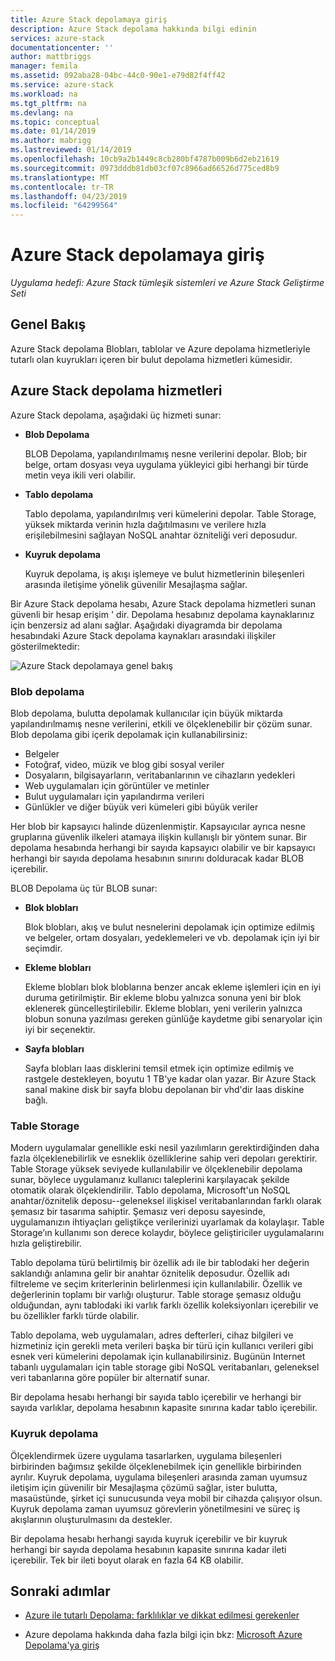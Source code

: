 ```yaml
---
title: Azure Stack depolamaya giriş
description: Azure Stack depolama hakkında bilgi edinin
services: azure-stack
documentationcenter: ''
author: mattbriggs
manager: femila
ms.assetid: 092aba28-04bc-44c0-90e1-e79d82f4ff42
ms.service: azure-stack
ms.workload: na
ms.tgt_pltfrm: na
ms.devlang: na
ms.topic: conceptual
ms.date: 01/14/2019
ms.author: mabrigg
ms.lastreviewed: 01/14/2019
ms.openlocfilehash: 10cb9a2b1449c8cb280bf4787b009b6d2eb21619
ms.sourcegitcommit: 0973dddb81db03cf07c8966ad66526d775ced8b9
ms.translationtype: MT
ms.contentlocale: tr-TR
ms.lasthandoff: 04/23/2019
ms.locfileid: "64299564"
---
```

# <a name="introduction-to-azure-stack-storage"></a>Azure Stack depolamaya giriş

*Uygulama hedefi: Azure Stack tümleşik sistemleri ve Azure Stack Geliştirme Seti*

## <a name="overview"></a>Genel Bakış

Azure Stack depolama Blobları, tablolar ve Azure depolama hizmetleriyle tutarlı olan kuyrukları içeren bir bulut depolama hizmetleri kümesidir.

## <a name="azure-stack-storage-services"></a>Azure Stack depolama hizmetleri

Azure Stack depolama, aşağıdaki üç hizmeti sunar:

- **Blob Depolama**

    BLOB Depolama, yapılandırılmamış nesne verilerini depolar. Blob; bir belge, ortam dosyası veya uygulama yükleyici gibi herhangi bir türde metin veya ikili veri olabilir.

- **Tablo depolama**

    Tablo depolama, yapılandırılmış veri kümelerini depolar. Table Storage, yüksek miktarda verinin hızla dağıtılmasını ve verilere hızla erişilebilmesini sağlayan NoSQL anahtar özniteliği veri deposudur.

- **Kuyruk depolama**

    Kuyruk depolama, iş akışı işlemeye ve bulut hizmetlerinin bileşenleri arasında iletişime yönelik güvenilir Mesajlaşma sağlar.

Bir Azure Stack depolama hesabı, Azure Stack depolama hizmetleri sunan güvenli bir hesap erişim ' dir. Depolama hesabınız depolama kaynaklarınız için benzersiz ad alanı sağlar. Aşağıdaki diyagramda bir depolama hesabındaki Azure Stack depolama kaynakları arasındaki ilişkiler gösterilmektedir:

![Azure Stack depolamaya genel bakış](media/azure-stack-storage-overview/AzureStackStorageOverview.png)

### <a name="blob-storage"></a>Blob depolama

Blob depolama, bulutta depolamak kullanıcılar için büyük miktarda yapılandırılmamış nesne verilerini, etkili ve ölçeklenebilir bir çözüm sunar. Blob depolama gibi içerik depolamak için kullanabilirsiniz:

- Belgeler
- Fotoğraf, video, müzik ve blog gibi sosyal veriler
- Dosyaların, bilgisayarların, veritabanlarının ve cihazların yedekleri
- Web uygulamaları için görüntüler ve metinler
- Bulut uygulamaları için yapılandırma verileri
- Günlükler ve diğer büyük veri kümeleri gibi büyük veriler

Her blob bir kapsayıcı halinde düzenlenmiştir. Kapsayıcılar ayrıca nesne gruplarına güvenlik ilkeleri atamaya ilişkin kullanışlı bir yöntem sunar. Bir depolama hesabında herhangi bir sayıda kapsayıcı olabilir ve bir kapsayıcı herhangi bir sayıda depolama hesabının sınırını dolduracak kadar BLOB içerebilir.

BLOB Depolama üç tür BLOB sunar:

- **Blok blobları**

    Blok blobları, akış ve bulut nesnelerini depolamak için optimize edilmiş ve belgeler, ortam dosyaları, yedeklemeleri ve vb. depolamak için iyi bir seçimdir.

- **Ekleme blobları**

    Ekleme blobları blok bloblarına benzer ancak ekleme işlemleri için en iyi duruma getirilmiştir. Bir ekleme blobu yalnızca sonuna yeni bir blok eklenerek güncelleştirilebilir. Ekleme blobları, yeni verilerin yalnızca blobun sonuna yazılması gereken günlüğe kaydetme gibi senaryolar için iyi bir seçenektir.

- **Sayfa blobları**

    Sayfa blobları Iaas disklerini temsil etmek için optimize edilmiş ve rastgele destekleyen, boyutu 1 TB'ye kadar olan yazar. Bir Azure Stack sanal makine disk bir sayfa blobu depolanan bir vhd'dir Iaas diskine bağlı.

### <a name="table-storage"></a>Table Storage

Modern uygulamalar genellikle eski nesil yazılımların gerektirdiğinden daha fazla ölçeklenebilirlik ve esneklik özelliklerine sahip veri depoları gerektirir. Table Storage yüksek seviyede kullanılabilir ve ölçeklenebilir depolama sunar, böylece uygulamanız kullanıcı taleplerini karşılayacak şekilde otomatik olarak ölçeklendirilir. Tablo depolama, Microsoft'un NoSQL anahtar/öznitelik deposu--geleneksel ilişkisel veritabanlarından farklı olarak şemasız bir tasarıma sahiptir. Şemasız veri deposu sayesinde, uygulamanızın ihtiyaçları geliştikçe verilerinizi uyarlamak da kolaylaşır. Table Storage’ın kullanımı son derece kolaydır, böylece geliştiriciler uygulamalarını hızla geliştirebilir.

Tablo depolama türü belirtilmiş bir özellik adı ile bir tablodaki her değerin saklandığı anlamına gelir bir anahtar öznitelik deposudur. Özellik adı filtreleme ve seçim kriterlerinin belirlenmesi için kullanılabilir. Özellik ve değerlerinin toplamı bir varlığı oluşturur. Table storage şemasız olduğu olduğundan, aynı tablodaki iki varlık farklı özellik koleksiyonları içerebilir ve bu özellikler farklı türde olabilir.

Tablo depolama, web uygulamaları, adres defterleri, cihaz bilgileri ve hizmetiniz için gerekli meta verileri başka bir türü için kullanıcı verileri gibi esnek veri kümelerini depolamak için kullanabilirsiniz. Bugünün Internet tabanlı uygulamaları için table storage gibi NoSQL veritabanları, geleneksel veri tabanlarına göre popüler bir alternatif sunar.

Bir depolama hesabı herhangi bir sayıda tablo içerebilir ve herhangi bir sayıda varlıklar, depolama hesabının kapasite sınırına kadar tablo içerebilir.

### <a name="queue-storage"></a>Kuyruk depolama

Ölçeklendirmek üzere uygulama tasarlarken, uygulama bileşenleri birbirinden bağımsız şekilde ölçeklenebilmek için genellikle birbirinden ayrılır. Kuyruk depolama, uygulama bileşenleri arasında zaman uyumsuz iletişim için güvenilir bir Mesajlaşma çözümü sağlar, ister bulutta, masaüstünde, şirket içi sunucusunda veya mobil bir cihazda çalışıyor olsun. Kuyruk depolama zaman uyumsuz görevlerin yönetilmesini ve süreç iş akışlarının oluşturulmasını da destekler.

Bir depolama hesabı herhangi sayıda kuyruk içerebilir ve bir kuyruk herhangi bir sayıda depolama hesabının kapasite sınırına kadar ileti içerebilir. Tek bir ileti boyut olarak en fazla 64 KB olabilir.

## <a name="next-steps"></a>Sonraki adımlar

- [Azure ile tutarlı Depolama: farklılıklar ve dikkat edilmesi gerekenler](azure-stack-acs-differences.md)

- Azure depolama hakkında daha fazla bilgi için bkz: [Microsoft Azure Depolama'ya giriş](/azure/storage/common/storage-introduction)
